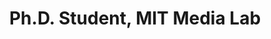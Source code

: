 ---
name: Pedro Colon-Hernandez
title: Ph.D. Student, MIT Media Lab
modal-id: 1
img: colon.jpg      
alt: Picture of Andrew Zaldivar, Ph.D.
topic: Model Cards for Reporting Model Performance
bio: Pedro is a Ph.D. student at the MIT Media Lab.  Pedro was born and raised in Puerto Rico where he did his undergrad in Computer Engineering at the University of Puerto Rico at Mayaguez. Pedro opted to do graduate studies to develop intelligent agents that can guide people along when they are using technology (i.e. addressing the problem of when your parents ask you how to do something on their phone because they don’t know how).  For his Master’s degree, he worked on wearable technology, developing a bracelet to identify objects and give you back contextual information from them.  The idea was to scan technological items and an agent would give you back usability for them, however the more general usage was to access augmented reality without the hassle of phones or head mounted devices.  Now Pedro is working on developing agents that can dynamically gather information on a topic and make inferences from it to automate the process of finding answers to questions.
website: https://www.linkedin.com/in/pedrocolon2293/
tags: oral
featuredOrder: 22
---